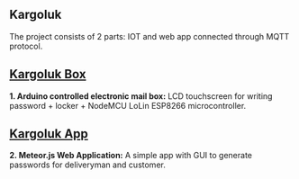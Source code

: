 ## Kargoluk

The project consists of 2 parts: IOT and web app connected through MQTT protocol.


## [Kargoluk Box](https://github.com/mustafahakkoz/MIPS_Projects/tree/master/project1)  
**1. Arduino controlled electronic mail box:**  LCD touchscreen for writing password + locker + NodeMCU LoLin ESP8266 microcontroller.

## [Kargoluk App](https://github.com/mustafahakkoz/MIPS_Projects/tree/master/project2)  
**2. Meteor.js Web Application:** A simple app with GUI to generate passwords for deliveryman and customer.